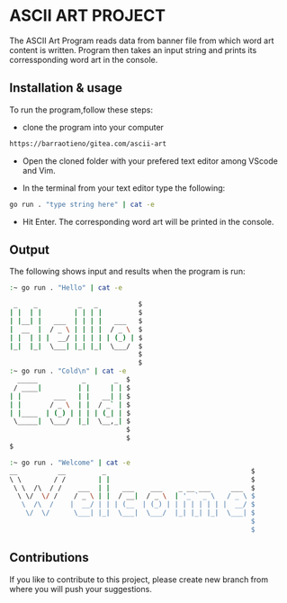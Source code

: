 # ASCII ART PROJECT

The ASCII Art Program reads data from banner file from which word art content is written. Program then takes an input string and prints its corressponding word art in the console.


## Installation & usage

To run the program,follow these steps:

* clone the program into your computer

```bash
https://barraotieno/gitea.com/ascii-art
```

* Open the cloned folder with your prefered text editor among VScode and Vim.

* In the terminal from your text editor type the following:
```bash
go run . "type string here" | cat -e
```

* Hit Enter. The corresponding word art will be printed in the console.

## Output

The following shows input and results when the program is run:

```bash
:~ go run . "Hello" | cat -e

 _    _          _   _          $
| |  | |        | | | |         $
| |__| |   ___  | | | |   ___   $
|  __  |  / _ \ | | | |  / _ \  $
| |  | | |  __/ | | | | | (_) | $
|_|  |_|  \___| |_| |_|  \___/  $
                                $
                                $
:~ go run . "Cold\n" | cat -e
  _____           _       _  $
 / ____|         | |     | | $
| |        ___   | |   __| | $
| |       / _ \  | |  / _` | $
| |____  | (_) | | | | (_| | $
 \_____|  \___/  |_|  \__,_| $
                             $
                             $
$

:~ go run . "Welcome" | cat -e
__          __         _                                    $
\ \        / /        | |                                   $
 \ \  /\  / /    ___  | |   ___    ___    _ __ ___     ___  $
  \ \/  \/ /    / _ \ | |  / __|  / _ \  | '_ ` _ \   / _ \ $
   \  /\  /    |  __/ | | | (__  | (_) | | | | | | | |  __/ $
    \/  \/      \___| |_|  \___|  \___/  |_| |_| |_|  \___| $
                                                            $
                                                            $

```



## Contributions

If you like to contribute to this project,  please create new branch from where you will push your suggestions.

